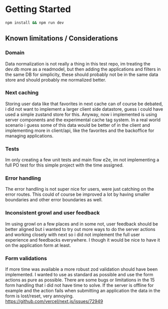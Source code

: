# Getting Started

```bash
npm install && npm run dev
```

## Known limitations / Considerations

### Domain

Data normalization is not really a thing in this test repo, im treating the dev.db more as a readmodel, but then adding the applications and filters in the same DB for simplicity, these should probably not be in the same data store and should probably me normalized better.

### Next caching

Storing user data like that favorites in next cache can of course be debated, i did not want to implement a larger client side datastore, guess i could have used a simple zustand store for this. Anyway, now i implemented is using server components and the experimental cache tag system. In a real world scenario i guess some of this data would be better of in the client and implementing more in client/api, like the favorites and the backoffice for managing applications.

### Tests

Im only creating a few unit tests and main flow e2e, im not implementing a full PO test for this simple project with the time assigned.

### Error handling

The error handling is not super nice for users, were just catching on the error routes. This could of course be improved a lot by having smaller boundaries and other error boundaries as well.

### Inconsistent growl and user feedback

Im using growl on a few places and in some not, user feedback should be better aligned but i wanted to try out more ways to do the server actions and working closely with next so i did not implement the full user experience and feedbacks everywhere. I though it would be nice to have it on the application form at least.

### Form validations

If more time was available a more robust zod validation should have been implemented. I wanted to use as standard as possible and use the form actions as pure as possible. There are some bugs or limitations in the 15 form handling that i did not have time to solve. If the server is offline for example and the action fails when submitting an application the data in the form is lost/reset, very annoying. https://github.com/vercel/next.js/issues/72949
